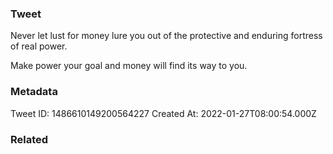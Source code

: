 ### Tweet
Never let lust for money lure you out of the protective and enduring fortress of real power.

Make power your goal and money will find its way to you.

### Metadata
Tweet ID: 1486610149200564227
Created At: 2022-01-27T08:00:54.000Z

### Related

